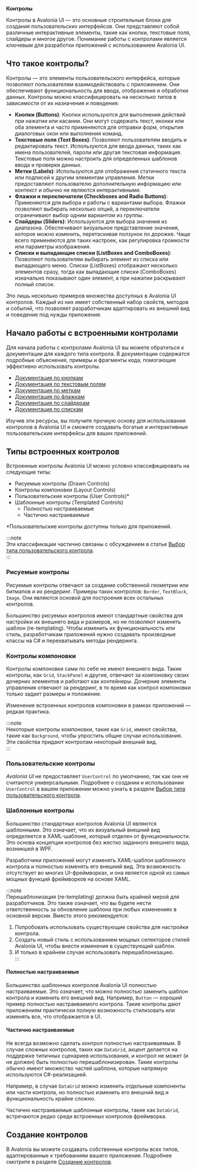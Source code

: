**Контролы**

Контролы в Avalonia UI — это основные строительные блоки для создания пользовательских интерфейсов. Они представляют собой различные интерактивные элементы, такие как кнопки, текстовые поля, слайдеры и многое другое. Понимание работы с контролами является ключевым для разработки приложений с использованием Avalonia UI.

## Что такое контролы?

Контролы — это элементы пользовательского интерфейса, которые позволяют пользователям взаимодействовать с приложением. Они обеспечивают функциональность для ввода, отображения и обработки данных. Контролы можно классифицировать на несколько типов в зависимости от их назначения и поведения:

- **Кнопки (Buttons)**: Кнопки используются для выполнения действий при нажатии или касании. Они могут содержать текст, иконки или оба элемента и часто применяются для отправки форм, открытия диалоговых окон или выполнения команд.
- **Текстовые поля (Text Boxes)**: Позволяют пользователям вводить и редактировать текст. Используются для ввода данных, таких как имена пользователей, пароли или другая текстовая информация. Текстовые поля можно настроить для определенных шаблонов ввода и проверки данных.
- **Метки (Labels)**: Используются для отображения статичного текста или подписей к другим элементам управления. Метки предоставляют пользователю дополнительную информацию или контекст и обычно не являются интерактивными.
- **Флажки и переключатели (Checkboxes and Radio Buttons)**: Применяются для выбора и работы с вариантами выбора. Флажки позволяют выбирать несколько опций, а переключатели ограничивают выбор одним вариантом из группы.
- **Слайдеры (Sliders)**: Используются для выбора значения из диапазона. Обеспечивают визуальное представление значения, которое можно изменить, перетаскивая ползунок по дорожке. Чаще всего применяются для таких настроек, как регулировка громкости или параметры изображения.
- **Списки и выпадающие списки (ListBoxes and ComboBoxes)**: Позволяют пользователям выбирать элемент из списка или выпадающего меню. Списки (ListBoxes) отображают несколько элементов сразу, тогда как выпадающие списки (ComboBoxes) изначально показывают один элемент, а при нажатии раскрывают полный список.

Это лишь несколько примеров множества доступных в Avalonia UI контролов. Каждый из них имеет собственный набор свойств, методов и событий, что позволяет разработчикам адаптировать их внешний вид и поведение под нужды приложения.

## Начало работы с встроенными контролами

Для начала работы с контролами Avalonia UI вы можете обратиться к документации для каждого типа контрола. В документации содержатся подробные объяснения, примеры и фрагменты кода, помогающие эффективно использовать контролы.

- [Документация по кнопкам](../../../reference/controls/buttons/button)
- [Документация по текстовым полям](../../../reference/controls/textbox)
- [Документация по меткам](../../../reference/controls/label)
- [Документация по флажкам](../../../reference/controls/checkbox)
- [Документация по слайдерам](../../../reference/controls/slider)
- [Документация по спискам](../../../reference/controls/listbox)

Изучив эти ресурсы, вы получите прочную основу для использования контролов в Avalonia UI и сможете создавать богатые и интерактивные пользовательские интерфейсы для ваших приложений.

## Типы встроенных контролов

Встроенные контролы Avalonia UI можно условно классифицировать на следующие типы:

- Рисуемые контролы (Drawn Controls)
- Контролы компоновки (Layout Controls)
- Пользовательские контролы (User Controls)*
- Шаблонные контролы (Templated Controls)
  - Полностью настраиваемые
  - Частично настраиваемые

*Пользовательские контролы доступны только для приложений.

:::note  
Эти классификации частично связаны с обсуждением в статье [Выбор типа пользовательского контрола](creating-controls/choosing-a-custom-control-type).  
:::

### Рисуемые контролы

Рисуемые контролы отвечают за создание собственной геометрии или битмапов и их рендеринг. Примеры таких контролов: `Border`, `TextBlock`, `Image`. Они являются основой для построения всех остальных контролов.

Большинство рисуемых контролов имеют стандартные свойства для настройки их внешнего вида и размеров, но не позволяют изменять шаблон (re-templating). Чтобы изменить их функциональность или стиль, разработчикам приложений нужно создавать производные классы на C# и перехватывать методы рендеринга.

### Контролы компоновки

Контролы компоновки сами по себе не имеют внешнего вида. Такие контролы, как `Grid`, `StackPanel` и другие, отвечают за компоновку своих дочерних элементов и работают как контейнеры. Дочерние элементы управления отвечают за рендеринг, в то время как контрол компоновки только задает размеры и положение.

Изменение встроенных контролов компоновки в рамках приложений — редкая практика.

:::note  
Некоторые контролы компоновки, такие как `Grid`, имеют свойства, такие как `Background`, чтобы упростить общие случаи использования. Эти свойства придают контролам некоторый внешний вид.  
:::

### Пользовательские контролы

_Avalonia UI_ не предоставляет `UserControl` по умолчанию, так как они не считаются универсальными. Подробнее о создании и использовании `UserControl` в вашем приложении можно узнать в разделе [Выбор типа пользовательского контрола](creating-controls/choosing-a-custom-control-type).

### Шаблонные контролы

Большинство стандартных контролов Avalonia UI являются шаблонными. Это означает, что их визуальный внешний вид определяется в XAML-шаблоне, который отделен от функциональности. Это основа концепции контролов без жестко заданного внешнего вида, возникшей в WPF.

Разработчики приложений могут изменять XAML-шаблон шаблонного контрола и полностью изменять его внешний вид. Эта возможность отсутствует во многих UI-фреймворках, и она является одной из самых мощных функций фреймворков на основе XAML.

:::note  
Перешаблонизация (re-templating) должна быть крайней мерой для разработчиков. Это также означает, что вы будете нести ответственность за обновление шаблона при любых изменениях в основной версии. Вместо этого рекомендуется:

1. Попробовать использовать существующие свойства для настройки контрола.
2. Создать новый стиль с использованием мощных селекторов стилей Avalonia UI, чтобы внести изменения в существующий шаблон.
3. И только в крайнем случае использовать перешаблонизацию.  
   :::

#### Полностью настраиваемые

Большинство шаблонных контролов Avalonia UI полностью настраиваемые. Это означает, что можно полностью заменить шаблон контрола и изменить его внешний вид. Например, `Button` — хороший пример полностью настраиваемого контрола. Такие контролы дают приложениям практически полную возможность стилизовать или изменять все, что отображается в UI.

#### Частично настраиваемые

Не всегда возможно сделать контрол полностью настраиваемым. В случае сложных контролов, таких как `DataGrid`, акцент делается на поддержке типичных сценариев использования, и контрол не может (и не должен) быть полностью перешаблонизирован. Такие контролы обычно имеют множество частей шаблона, которые напрямую используются C#-реализацией.

Например, в случае `DataGrid` можно изменить отдельные компоненты или части контрола, но полностью изменить его внешний вид и функциональность крайне сложно.

Частично настраиваемые шаблонные контролы, такие как `DataGrid`, встречаются редко среди встроенных контролов фреймворка.

## Создание контролов

В Avalonia вы можете создавать собственные контролы всех типов, адаптированные к требованиям вашего приложения. Подробнее смотрите в разделе [Создание контролов](creating-controls).  